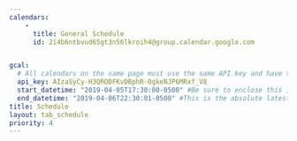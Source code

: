 ```yaml
---
calendars:
    -
      title: General Schedule
      id: 2i4b6ntbvud65gt3n56lkroih4@group.calendar.google.com


gcal:
  # All calendars on the same page must use the same API key and have the same start/end dates/times
  api_key: AIzaSyCy-H3QRODFKvDBphR-OgkeNJP6MRxf_V8
  start_datetime: "2019-04-05T17:30:00-0500" #Be sure to enclose this in quotes so Jekyll doesn't interpret as a Date!
  end_datetime: "2019-04-06T22:30:01-0500" #This is the absolute latest start time to include an event on the page.  The timestamp is exclusive, meaning that to include events at 3:00 PM, you would write T15:01:00 (includes events starting as late as 15:00:59)
title: Schedule
layout: tab_schedule
priority: 4
---
```

